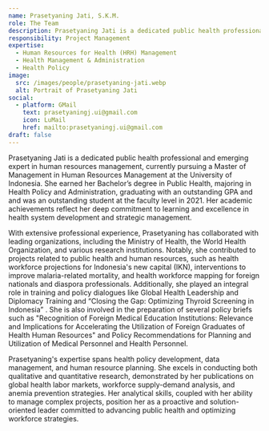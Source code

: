 ```yaml
---
name: Prasetyaning Jati, S.K.M.
role: The Team
description: Prasetyaning Jati is a dedicated public health professional and emerging expert in human resources management, currently pursuing a Master of Management in Human Resources Management at the University of Indonesia.
responsibility: Project Management
expertise:
  - Human Resources for Health (HRH) Management
  - Health Management & Administration
  - Health Policy
image:
  src: /images/people/prasetyaning-jati.webp
  alt: Portrait of Prasetyaning Jati
social:
  - platform: GMail
    text: prasetyaningj.ui@gmail.com
    icon: LuMail
    href: mailto:prasetyaningj.ui@gmail.com
draft: false
---
```


Prasetyaning Jati is a dedicated public health professional and emerging expert in human resources management, currently pursuing a Master of Management in Human Resources Management at the University of Indonesia. She earned her Bachelor’s degree in Public Health, majoring in Health Policy and Administration, graduating with an outstanding GPA and and was an outstanding student at the faculty level in 2021. Her academic achievements reflect her deep commitment to learning and excellence in health system development and strategic management.

With extensive professional experience, Prasetyaning has collaborated with leading organizations, including the Ministry of Health, the World Health Organization, and various research institutions. Notably, she contributed to projects related to public health and human resources, such as health workforce projections for Indonesia's new capital (IKN), interventions to improve malaria-related mortality, and health workforce mapping for foreign nationals and diaspora professionals. Additionally, she played an integral role in training and policy dialogues like Global Health Leadership and Diplomacy Training and “Closing the Gap: Optimizing Thyroid Screening in Indonesia” . She is also involved in the preparation of several policy briefs such as "Recognition of Foreign Medical Education Institutions: Relevance and Implications for Accelerating the Utilization of Foreign Graduates of Health Human Resources" and Policy Recommendations for Planning and Utilization of Medical Personnel and Health Personnel.

Prasetyaning's expertise spans health policy development, data management, and human resource planning. She excels in conducting both qualitative and quantitative research, demonstrated by her publications on global health labor markets, workforce supply-demand analysis, and anemia prevention strategies. Her analytical skills, coupled with her ability to manage complex projects, position her as a proactive and solution-oriented leader committed to advancing public health and optimizing workforce strategies.
